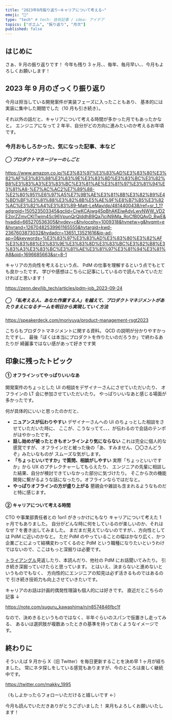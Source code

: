 ```yaml
---
title: "2023年9月振り返り~キャリアについて考える~"
emoji: "🍁"
type: "tech" # tech: 技術記事 / idea: アイデア
topics: ["ポエム", "振り返り", "月次"]
published: false
---
```


## はじめに

さぁ、9 月の振り返りです！
今年も残り 3 ヶ月、、毎年、毎月早い、、今月もよろしくお願いします！

## 2023 年 9 月のざっくり振り返り

今月は担当している開発案件が実装フェーズに入ったこともあり、
基本的には実装に集中した期間でした（10 月も引き続き）。

それ以外の話だと、キャリアについて考える時間が多かった月でもあったかなと。
エンジニアになって 2 年半、自分がどの方向に進みたいのか考えるお年頃です。

### 今月おもしろかった、気になった記事、本など

##### ◯ プロダクトマネージャーのしごと

https://www.amazon.co.jp/%E3%83%97%E3%83%AD%E3%83%80%E3%82%AF%E3%83%88%E3%83%9E%E3%83%8D%E3%83%BC%E3%82%B8%E3%83%A3%E3%83%BC%E3%81%AE%E3%81%97%E3%81%94%E3%81%A8-%E7%AC%AC2%E7%89%88-%E2%80%951%E6%97%A5%E7%9B%AE%E3%81%8B%E3%82%89%E4%BD%BF%E3%81%88%E3%82%8B%E5%AE%9F%E8%B7%B5%E3%82%AC%E3%82%A4%E3%83%89-Matt-LeMay/dp/4814400438/ref=sr_1_1?adgrpid=150523503345&gclid=CjwKCAjwg4SpBhAKEiwAdyLwvNWW_VD2E2orZZmvCKITwim4Sc96VpunQrQIddhB9Qa7icjN9jMa_RoCfB0QAvD_BwE&hvadid=665270536305&hvdev=c&hvlocphy=1009318&hvnetw=g&hvqmt=e&hvrand=12670482539961165555&hvtargid=kwd-2367603873032&hydadcr=13651_13521616&jp-ad-ap=0&keywords=%E3%83%97%E3%83%AD%E3%83%80%E3%82%AF%E3%83%88%E3%83%9E%E3%83%8D%E3%83%BC%E3%82%B8%E3%83%A3%E3%83%BC%E3%81%AE%E3%81%97%E3%81%94%E3%81%A8&qid=1696685663&sr=8-1

キャリアの方向性を考えるという点、
PdM の仕事を理解するという点でもとても良かったです。
学びや感想はこちらに記事にしているので読んでみていただければと思います！

https://zenn.dev/lib_tech/articles/pdm-job_2023-09-24

##### ◯ 「私考える人、あなた作業する人」を越えて、プロダクトマネジメントがあたりまえになるチームを明日から実現していく方法

https://speakerdeck.com/moriyuya/product-management-rsgt2023

こちらもプロダクトマネジメントに関する資料。
QCD の説明が分かりやすかったですし、
最後「ぼくは本当にプロダクトを作りたいのだろうか」で終わるあたりが
綺麗事ではない感があって好きです笑

## 印象に残ったトピック

#### ① オフラインってやっぱりいいなあ

開発案件のちょっとした UI の相談をデザイナーさんにさせていただいたり、
オフラインの LT 会に参加させていただいたり。
やっぱりいいなあと感じる場面が多かったです。

何が具体的にいいと思ったのかだと、

- **ニュアンスが伝わりやすい**
  デザイナーさんへの UI のちょっとした相談をさせていただいた時に、
  ここが、こうなってて、、、が伝わるので会話のテンポがはやかったです。
- **話し始めが被ったときもオンラインより気にならない**
  これは完全に個人的な感覚ですが、
  オフラインだと被った後の「あ、すみません、〇〇さんどうぞ」みたいなものが
  スムーズな気がします。
- **「ちょっといいですか」で質問、相談がしやすい**
  実際「ちょっといいですか」から UX のプチレクチャーしてもらえたり、
  エンジニアの先輩に相談した結果、自分が検討できていなかった部分に気づけたり。
  そこから次の機能開発に繋がるような話になったり。オフラインならではだなと。
- **やっぱりオフラインの方が盛り上がる**
  懇親会や雑談も含まれるようなものだと特に感じます。

#### ② キャリアについて考える時間

CTO や事業部責任者との 1on1 がきっかけにもなり
キャリアについて考えた 1 ヶ月でもありました。
自分がどんな時に何をしているのが楽しいのか、それはなぜ？を書き出してみました。
まだまだ見えていないのですが、、方向性としては PdM に近いのかなと。
ただ PdM のやっていることの幅はかなり広く、かつ企業ごとによって結構変わってくるのと
PdM という職種になりたいというわけではないので、ここはもっと深掘りは必要です。

[トライアングル](https://ninjinkun.hatenablog.com/entry/the-product-management-triangle-ja)見返したり、本読んだり、他社の PdM にお話聞いてみたり。
引き続き深掘っていけたらと思っています。
とはいえ、決まらないと進めないというものでもなく、
方向性的にエンジニアの知見は必ず活きるものではあるので
引き続き技術力も向上させていきたいです。

キャリアのお話は計画的偶発性理論も個人的には好きです。
直近だとこちらの記事 ↓

https://note.com/suguru_kawashima/n/n8574846fbc1f

なので、決めきるというものではなく、半年ぐらいのスパンで仮置きし走ってみる、
あるいは選択肢が複数あったときの基準を持っておくようなイメージです。

## 終わりに

そういえば 9 月から X（旧 Twitter）を毎日更新することを決め早 1 ヶ月が経ちました。
常にネタ探しをしている感覚もありますが、今のところは楽しく継続中です。

https://twitter.com/makky_1995

（もしよかったらフォローいただけると嬉しいです ←）

今月も読んでいただきありがとうございました！
来月もよろしくお願いいたします！
